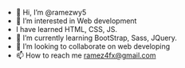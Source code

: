 - 👋 Hi, I’m @ramezwy5
- 👀 I’m interested in Web development
-    I have learned HTML, CSS, JS.
- 🌱 I’m currently learning  BootStrap, Sass, JQuery.
- 💞️ I’m looking to collaborate on web developing
- 📫 How to reach me ramez4fx@gmail.com

<!---
ramezwy5/ramezwy5 is a ✨ special ✨ repository because its `README.md` (this file) appears on your GitHub profile.
You can click the Preview link to take a look at your changes.
--->
